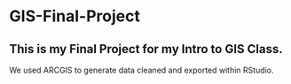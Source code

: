 # GIS-Final-Project

## This is my Final Project for my Intro to GIS Class.

We used ARCGIS to generate data cleaned and exported within RStudio.

